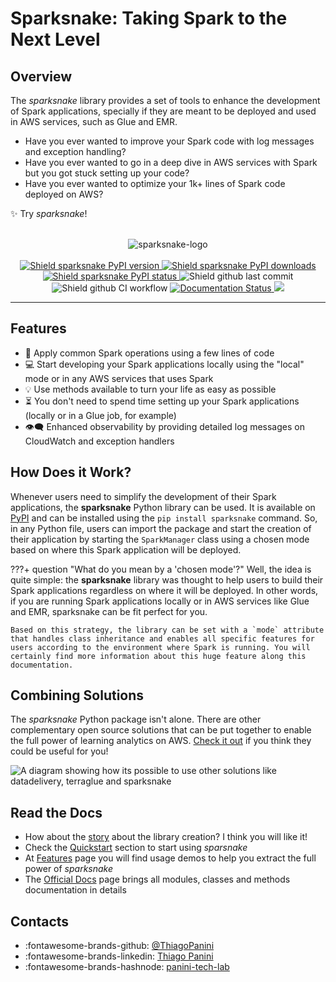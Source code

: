 # Sparksnake: Taking Spark to the Next Level

## Overview

The *sparksnake* library provides a set of tools to enhance the development of Spark applications, specially if they are meant to be deployed and used in AWS services, such as Glue and EMR.

- Have you ever wanted to improve your Spark code with log messages and exception handling?
- Have you ever wanted to go in a deep dive in AWS services with Spark but you got stuck setting up your code?
- Have you ever wanted to optimize your 1k+ lines of Spark code deployed on AWS?

✨ Try *sparksnake*!


<div align="center">
    <br><img src="https://github.com/ThiagoPanini/sparksnake/blob/main/docs/assets/imgs/header-readme.png?raw=true" alt="sparksnake-logo">
</div>


<div align="center">  
  <br>
  <a href="https://pypi.org/project/sparksnake/">
    <img src="https://img.shields.io/pypi/v/sparksnake?color=purple" alt="Shield sparksnake PyPI version">
  </a>

  <a href="https://pypi.org/project/sparksnake/">
    <img src="https://img.shields.io/pypi/dm/sparksnake?color=purple" alt="Shield sparksnake PyPI downloads">
  </a>

  <a href="https://pypi.org/project/sparksnake/">
    <img src="https://img.shields.io/pypi/status/sparksnake?color=purple" alt="Shield sparksnake PyPI status">
  </a>
  
  <img src="https://img.shields.io/github/last-commit/ThiagoPanini/sparksnake?color=purple" alt="Shield github last commit">

  <br>
  
  <img src="https://img.shields.io/github/actions/workflow/status/ThiagoPanini/sparksnake/ci-main.yml?label=ci" alt="Shield github CI workflow">

  <a href='https://sparksnake.readthedocs.io/pt/latest/?badge=latest'>
    <img src='https://readthedocs.org/projects/sparksnake/badge/?version=latest' alt='Documentation Status' />
  </a>

  <a href="https://codecov.io/gh/ThiagoPanini/sparksnake" > 
    <img src="https://codecov.io/gh/ThiagoPanini/sparksnake/branch/main/graph/badge.svg?token=zSdFO9jkD8"/> 
  </a>

</div>

___


## Features

- 🤖 Apply common Spark operations using a few lines of code
- 💻 Start developing your Spark applications locally using the "local" mode or in any AWS services that uses Spark
- 💡 Use methods available to turn your life as easy as possible
- ⏳ You don't need to spend time setting up your Spark applications (locally or in a Glue job, for example)
- 👁️‍🗨️ Enhanced observability by providing detailed log messages on CloudWatch and exception handlers


## How Does it Work?

Whenever users need to simplify the development of their Spark applications, the **sparksnake** Python library can be used. It is available on [PyPI]() and can be installed using the `pip install sparksnake` command. So, in any Python file, users can import the package and start the creation of their application by starting the `SparkManager` class using a chosen mode based on where this Spark application will be deployed.

???+ question "What do you mean by a 'chosen mode'?"
    Well, the idea is quite simple: the **sparksnake** library was thought to help users to build their Spark applications regardless on where it will be deployed. In other words, if you are running Spark applications locally or in AWS services like Glue and EMR, sparksnake can be fit perfect for you.

    Based on this strategy, the library can be set with a `mode` attribute that handles class inheritance and enables all specific features for users according to the environment where Spark is running. You will certainly find more information about this huge feature along this documentation.

## Combining Solutions

The *sparksnake* Python package isn't alone. There are other complementary open source solutions that can be put together to enable the full power of learning analytics on AWS. [Check it out](https://github.com/ThiagoPanini) if you think they could be useful for you!

![A diagram showing how its possible to use other solutions like datadelivery, terraglue and sparksnake](https://github.com/ThiagoPanini/datadelivery/blob/main/docs/assets/imgs/products-overview-v2.png?raw=true)

## Read the Docs

- How about the [story](story.md) about the library creation? I think you will like it!
- Check the [Quickstart](./quickstart/basic-tutorial.md) section to start using *sparsnake*
- At [Features](./features/demo-glue.md) page you will find usage demos to help you extract the full power of *sparksnake*
- The [Official Docs](./mkdocstrings/gluejobmanager.md) page brings all modules, classes and methods documentation in details

## Contacts

- :fontawesome-brands-github: [@ThiagoPanini](https://github.com/ThiagoPanini)
- :fontawesome-brands-linkedin: [Thiago Panini](https://www.linkedin.com/in/thiago-panini/)
- :fontawesome-brands-hashnode: [panini-tech-lab](https://panini.hashnode.dev/)
